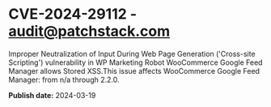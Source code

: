 # CVE-2024-29112 - audit@patchstack.com

Improper Neutralization of Input During Web Page Generation ('Cross-site Scripting') vulnerability in WP Marketing Robot WooCommerce Google Feed Manager allows Stored XSS.This issue affects WooCommerce Google Feed Manager: from n/a through 2.2.0.



**Publish date:** 2024-03-19
